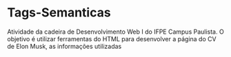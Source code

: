 # Tags-Semanticas
Atividade da cadeira de Desenvolvimento Web I do IFPE Campus Paulista. O objetivo é utilizar ferramentas do HTML para desenvolver a página do CV de Elon Musk, as informações utilizadas
